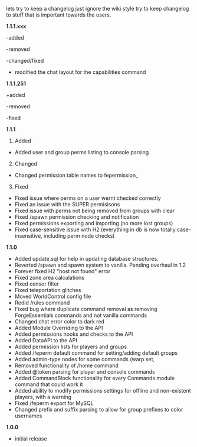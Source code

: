 lets try to keep a changelog
just ignore the wiki style
try to keep changelog to stuff that is important towards the users.


**1.1.1.xxx**

-added

-removed

-changed/fixed

 * modified the chat layout for the capabilities command

**1.1.1.251**

+added

-removed

-fixed

**1.1.1**
1. Added
 * Added user and group perms listing to console parsing
2. Changed
 * Changed permission table names to fepermission_<tableName>
3. Fixed
 * Fixed issue where perms on a user wernt checked correctly
 * Fixed an issue with the SUPER permisisons
 * Fixed issue with perms not being removed from groups with clear
 * Fixed /spawn permission checking and notification
 * Fixed permissions exporting and importing (no more lost groups)
 * Fixed case-sensitive issue with H2 (everything in db is now totally case-insensitive, including perm node checks)

**1.1.0**

 * Added update.sql for help in updating database structures.
 * Reverted /spawn and spawn system to vanilla. Pending overhaul in 1.2
 * Forever fixed H2 "host not found" error
 * Fixed zone area calculations
 * Fixed censor filter
 * Fixed teleportation glitches
 * Moved WorldControl config file
 * Redid /rules command
 * Fixed bug where duplicate command removal as removing ForgeEssentials commands and not vanilla commands
 * Changed chat error color to dark red
 * Added Module Overriding to the API
 * Added permissions hooks and checks to the API
 * Added DataAPI to the API
 * Added permission lists for players and groups
 * Added /feperm default command for setting/adding default groups
 * Added admin-type nodes for some commands (warp.set,
 * Removed <x y z> functionality of /home command
 * Added @token parsing for player and console commands
 * Added CommandBlock functionality for every Commands module command that could work it
 * Added ability to modify permissions settings for offline and non-existent players, with a warning
 * Fixed /feperm export for MySQL
 * Changed prefix and suffix parsing to allow for group prefixes to color usernames

**1.0.0**

 * initial release